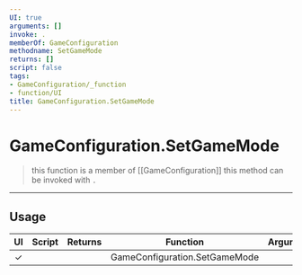 ```yaml
---
UI: true
arguments: []
invoke: .
memberOf: GameConfiguration
methodname: SetGameMode
returns: []
script: false
tags:
- GameConfiguration/_function
- function/UI
title: GameConfiguration.SetGameMode
---
```

# GameConfiguration.SetGameMode
> this function is a member of [[GameConfiguration]]
> this method can be invoked with `.`
-----
## Usage
|  UI | Script | Returns | Function | Arguments |
|:---:|:------:|-------:|:--------:|:---------|
|✓| ||GameConfiguration.SetGameMode||
